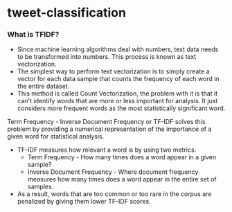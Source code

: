 # tweet-classification
 
### What is TFIDF?
- Since machine learning algorithms deal with numbers, text data needs to be transformed into numbers. This process is known as text vectorization.  
- The simplest way to perform text vectorization is to simply create a vector for each data sample that counts the frequency of each word in the entire dataset.  
- This method is called Count Vectorization, the problem with it is that it can't identify words that are more or less important for analysis. It just considers more frequent words as the most statistically significant word.

Term Frequency - Inverse Document Frequency or TF-IDF solves this problem by providing a numerical representation of the importance of a given word for statistical analysis. 
- TF-IDF measures how relevant a word is by using two metrics:  
  - Term Frequency - How many times does a word appear in a given sample?
  - Inverse Document Frequency - Where document frequency measures how many times does a word appear in the entire set of samples.
- As a result, words that are too common or too rare in the corpus are penalized by giving them lower TF-IDF scores.
